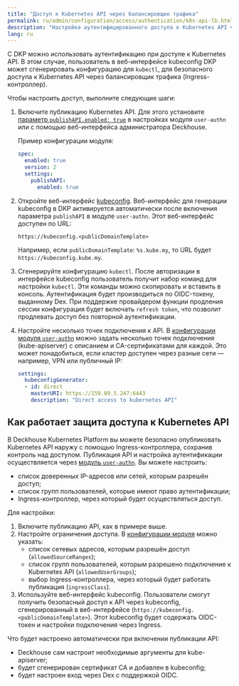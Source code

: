 ```yaml
---
title: "Доступ к Kubernetes API через балансировщик трафика"
permalink: ru/admin/configuration/access/authentication/k8s-api-lb.html
description: "Настройка аутентифицированного доступа к Kubernetes API через балансировщик трафика в Deckhouse Kubernetes Platform. Безопасный доступ kubectl через Ingress-контроллер с аутентификацией."
lang: ru
---
```


С DKP можно использовать аутентификацию при доступе к Kubernetes API. В этом случае, пользователь в веб-интерфейсе kubeconfig DKP может сгенерировать конфигурацию для `kubectl`, для безопасного доступа к Kubernetes API через балансировщик трафика (Ingress-контроллер).

Чтобы настроить доступ, выполните следующие шаги:

1. Включите публикацию Kubernetes API. Для этого установите [параметр `publishAPI.enabled: true`](/modules/user-authn/configuration.html#parameters-publishapi-enabled) в настройках модуля `user-authn` или с помощью веб-интерфейса администратора Deckhouse.

   Пример конфигурации модуля:

   ```yaml
   spec:
     enabled: true
     version: 2
     settings:
       publishAPI:
         enabled: true
   ```

1. Откройте веб-интерфейс [kubeconfig](../../../../user/web/kubeconfig.html). Веб-интерфейс для генерации kubeconfig в DKP активируется автоматически после включения параметра `publishAPI` в модуле `user-authn`. Этот веб-интерфейс доступен по URL:

   ```console
   https://kubeconfig.<publicDomainTemplate>
   ```

   Например, если `publicDomainTemplate`: `%s.kube.my`, то URL будет `https://kubeconfig.kube.my`.

1. Сгенерируйте конфигурацию `kubectl`. После авторизации в интерфейсе kubeconfig пользователь получит набор команд для настройки `kubectl`. Эти команды можно скопировать и вставить в консоль. Аутентификация будет производиться по OIDC-токену, выданному Dex. При поддержке провайдером функции продления сессии конфигурация будет включать `refresh token`, что позволит продлевать доступ без повторной аутентификации.

1. Настройте несколько точек подключения к API. В [конфигурации модуля `user-authn`](/modules/user-authn/configuration.html#parameters-kubeconfiggenerator) можно задать несколько точек подключения (kube-apiserver) с описанием и CA-сертификатами для каждой. Это может понадобиться, если кластер доступен через разные сети — например, VPN или публичный IP:

   ```yaml
   settings:
     kubeconfigGenerator:
     - id: direct
       masterURI: https://159.89.5.247:6443
       description: "Direct access to kubernetes API"
   ```

## Как работает защита доступа к Kubernetes API

В Deckhouse Kubernetes Platform вы можете безопасно опубликовать Kubernetes API наружу с помощью Ingress-контроллера, сохранив контроль над доступом. Публикация API и настройка аутентификации осуществляется через [модуль `user-authn`](/modules/user-authn/). Вы можете настроить:

- список доверенных IP-адресов или сетей, которым разрешён доступ;
- список групп пользователей, которые имеют право аутентификации;
- Ingress-контроллер, через который будет осуществляться доступ.

Для настройки:

1. Включите публикацию API, как в примере выше.
1. Настройте ограничения доступа. В [конфигурации модуля](/modules/user-authn/configuration.html) можно указать:
   - список сетевых адресов, которым разрешён доступ (`allowedSourceRanges`);
   - список групп пользователей, которым разрешено подключение к Kubernetes API (`allowedUserGroups`);
   - выбор Ingress-контроллера, через который будет работать публикация (`ingressClass`).
1. Используйте веб-интерфейс kubeconfig. Пользователи смогут получить безопасный доступ к API через kubeconfig, сгенерированный в веб-интерфейсе (`https://kubeconfig.<publicDomainTemplate>`). Этот kubeconfig будет содержать OIDC-токен и настройки подключения через Ingress.

Что будет настроено автоматически при включении публикации API:

- Deckhouse сам настроит необходимые аргументы для kube-apiserver;
- будет сгенерирован сертификат CA и добавлен в kubeconfig;
- будет настроен вход через Dex с поддержкой OIDC.
